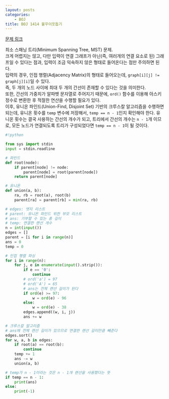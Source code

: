 ```yaml
---
layout: posts
categories:
    - BOJ
title: BOJ 1414 불우이웃돕기
---
```


[문제 링크](https://www.acmicpc.net/problem/1414)

최소 스패닝 트리(Minimum Spanning Tree, MST) 문제.  
크게 어렵지는 않고, 다만 입력이 연결 그래프가 아닌(즉, 여러개의 연결 요소로 된) 그래프일 수 있다는 점과, 입력이 조금 익숙하지 않은 형태로 들어온다는 점만 주의하면 된다.  
입력의 경우, 인접 행렬(Adjacency Matrix)의 형태로 들어오는데, `graph[i][j] != graph[j][i]`일 수 있다.  
즉, 두 개의 노드 사이에 최대 두 개의 간선이 존재할 수 있다는 것을 의미한다.  
또한, 간선의 가중치가 알파벳 문자열로 주어지기 때문에, `ord()` 함수를 이용해 아스키 정수로 변환한 후 적절한 연산을 수행할 필요가 있다.  
이후, 유니온 파인드(Union-Find, Disjoint Set) 기반의 크루스칼 알고리즘을 수행하면 되는데, 유니온 횟수를 `temp` 변수에 저장해서, `temp == n - 1`인지 확인해야 한다. 유니온 횟수는 결국 사용하는 간선의 개수가 되고, 트리에서 간선의 개수는 `n - 1`개 이므로, 모든 노드가 연결되도록 트리가 구성되었다면 `temp == n - 1`이 될 것이다.  


```python
#!python

from sys import stdin
input = stdin.readline

# 파인드
def root(node):
    if parent[node] != node:
        parent[node] = root(parent[node])
    return parent[node]

# 유니온
def union(a, b):
    ra, rb = root(a), root(b)
    parent[ra] = parent[rb] = min(ra, rb)

# edges: 엣지 리스트
# parent: 유니온 파인드 위한 부모 리스트
# ans: 기부할 수 있는 총 길이
# temp: 연결한 랜선 개수
n = int(input())
edges = []
parent = [i for i in range(n)]
ans = 0
temp = 0

# 인접 행렬 파싱
for i in range(n):
    for j, e in enumerate(input().strip()):
        if e == '0':
            continue
        # ord('a') = 97
        # ord('A') = 65
        # ans는 전체 랜선 길이가 된다
        if ord(e) >= 97:
            w = ord(e) - 96
        else:
            w = ord(e) - 38
        edges.append((w, i, j))
        ans += w

# 크루스칼 알고리즘
# ans에 전체 랜선 길이가 있으므로 연결한 랜선 길이만큼 빼준다
edges.sort()
for w, a, b in edges:
    if root(a) == root(b):
        continue
    temp += 1
    ans -= w
    union(a, b)

# temp가 n - 1이라는 것은 n - 1개 랜선을 사용했다는 뜻
if temp == n - 1:
    print(ans)
else:
    print(-1)

```
